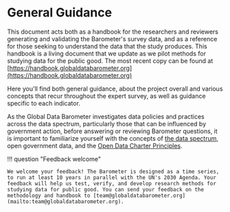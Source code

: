 # General Guidance

This document acts both as a handbook for the researchers and reviewers generating and validating the Barometer's survey data, and as a reference for those seeking to understand the data that the study produces. This handbook is a living document that we update as we pilot methods for studying data for the public good. The most recent copy can be found at [https://handbook.globaldatabarometer.org](https://handbook.globaldatabarometer.org)

Here you'll find both general guidance, about the project overall and various concepts that recur throughout the expert survey, as well as guidance specific to each indicator.

As the Global Data Barometer investigates data policies and practices across the data spectrum, particularly those that can be influenced by government action, before answering or reviewing Barometer questions, it is important to familiarize yourself with the concepts of [the data spectrum](https://theodi.org/about-the-odi/the-data-spectrum/), open government data, and the [Open Data Charter Principles](https://opendatacharter.net/principles/).

!!! question "Feedback welcome"

    We welcome your feedback! The Barometer is designed as a time series, to run at least 10 years in parallel with the UN's 2030 Agenda. Your feedback will help us test, verify, and develop research methods for studying data for public good. You can send your feedback on the methodology and handbook to [team@globaldatabarometer.org](mailto:team@globaldatabarometer.org).

 